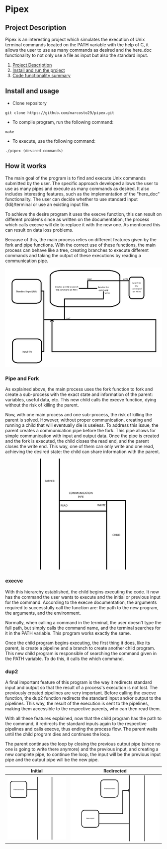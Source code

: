 # Pipex

## Project Description

Pipex is an interesting project which simulates the execution of Unix terminal commands located on the PATH variable with the help of C, it allows the user to use as many commands as desired and the here_doc functionality to not only use a file as input but also the standard input.

1. [Project Description](#Description)
2. [Install and run the project](#Install-and-usage)
3. [Code functionality summary](#Main-Flux)

## Install and usage

* Clone repository
```
git clone https://github.com/marcosto29/pipex.git
```
* To compile program, run the following command:
```
make
```
* To execute, use the following command:
```
./pipex (desired commands)
```

## How it works

The main goal of the program is to find and execute Unix commands submitted by the user. The specific approach developed allows the user to use as many pipes and execute as many commands as desired. It also includes interesting features, such as the implementation of the "here_doc" functionality. The user can decide whether to use standard input (fdi)/terminal or use an existing input file.

To achieve the desire program it uses the execve function, this can result on different problems since as written on the documentation, the process which calls execve will die to replace it with the new one. As mentioned this can result on data loss problems.

Because of this, the main process relies on different features given by the fork and pipe functions. With the correct use of these functions, the main process can behave like a tree, creating branches to execute different commands and taking the output of these executions by reading a communication pipe.

<p align="center">
  <img src = "https://github.com/marcosto29/pipex/blob/main/Pipex%20flux.png" "Pipex flux">
</p>

### Pipe and Fork

As explained above, the main process uses the fork function to fork and create a sub-process with the exact state and information of the parent: variables, useful data, etc. This new child calls the execve function, dying without the risk of killing the parent.

Now, with one main process and one sub-process, the risk of killing the parent is solved. However, without proper communication, creating and running a child that will eventually die is useless. To address this issue, the parent creates a communication pipe before the fork. This pipe allows for simple communication with input and output data. Once the pipe is created and the fork is executed, the child closes the read end, and the parent closes the write end. This way, one of them can only write and one read, achieving the desired state: the child can share information with the parent.

<p align="center">
  <img width = "300" src = "https://github.com/marcosto29/pipex/blob/main/Fork_and_pipe.png" "Fork and pipe">
</p>

### execve

With this hierarchy established, the child begins executing the code. It now has the command the user wants to execute and the initial or previous input for the command. According to the execve documentation, the arguments required to successfully call the function are: the path to the new program, the arguments, and the environment.

Normally, when calling a command in the terminal, the user doesn't type the full path, but simply calls the command name, and the terminal searches for it in the PATH variable. This program works exactly the same.

Once the child program begins executing, the first thing it does, like its parent, is create a pipeline and a branch to create another child program. This new child program is responsible of searching the command given in the PATH variable. To do this, it calls the which command.

### dup2

A final important feature of this program is the way it redirects standard input and output so that the result of a process's execution is not lost. The previously created pipelines are very important. Before calling the execve function, the dup2 function redirects the standard input and/or output to the pipelines. This way, the result of the execution is sent to the pipelines, making them accessible to the respective parents, who can then read them.

With all these features explained, now that the child program has the path to the command, it redirects the standard inputs again to the respective pipelines and calls execve, thus ending the process flow. The parent waits until the child program dies and continues the loop.

The parent continues the loop by closing the previous output pipe (since no one is going to write there anymore) and the previous input, and creating a new complete pipe, to continue the loop, the input will be the previous input pipe and the output pipe will be the new pipe.

| Initial            | Redirected  |
:-------------------------:|:-------------------------:
![](https://github.com/marcosto29/pipex/blob/main/Original_pipe_input.png "original pipe input") | ![](https://github.com/marcosto29/pipex/blob/main/New_pipe_input.png "Fork and pipe")

